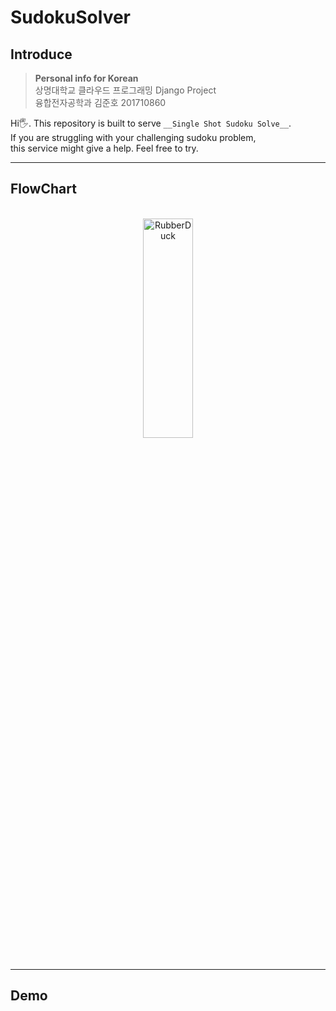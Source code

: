 # SudokuSolver

## Introduce

> __Personal info for Korean__<br>
> 상명대학교 클라우드 프로그래밍 Django Project<br>
> 융합전자공학과 김준호 201710860

Hi🖐. This repository is built to serve `__Single Shot Sudoku Solve__`.<br>
If you are struggling with your challenging sudoku problem,<br>
this service might give a help. Feel free to try.

----------------------------------------------
## FlowChart

<br>
<center>
    <img src="https://github.com/comeeasy/SudokuSolver/blob/main/FlowDiagram/flow_diagram.png" width="40%" height="30%" title="px(픽셀) 크기 설정" alt="RubberDuck">
    </img>
</center>
<br>

----------------------------------------------
## Demo

